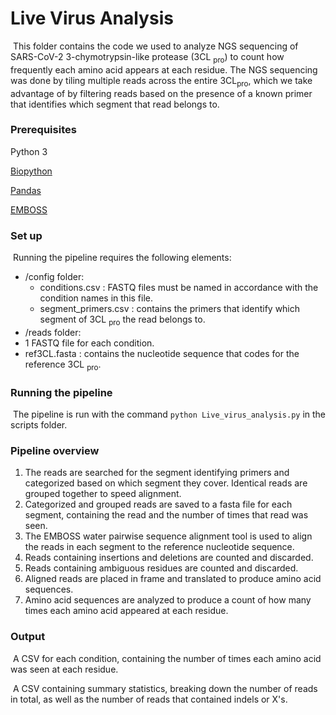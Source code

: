 # Live Virus Analysis

​	This folder contains the code we used to analyze NGS sequencing of SARS-CoV-2 3-chymotrypsin-like protease (3CL <sub>pro</sub>) to count how frequently each amino acid appears at each residue. The NGS sequencing was done by tiling multiple reads across the entire 3CL<sub>pro</sub>, which we take advantage of by filtering reads based on the presence of a known primer that identifies which segment that read belongs to.  

### Prerequisites

Python 3

[Biopython](https://biopython.org/)

[Pandas](https://pandas.pydata.org/)

[EMBOSS](http://emboss.sourceforge.net/)

### Set up

​	Running the pipeline requires the following elements:

- /config folder:
  - conditions.csv : FASTQ files must be named in accordance with the condition names in this file.
  - segment_primers.csv : contains the primers that identify which segment of 3CL <sub>pro</sub> the read belongs to.
-  /reads folder:
  - 1 FASTQ file for each condition.
  - ref3CL.fasta : contains the nucleotide sequence that codes for the reference  3CL <sub>pro</sub>.

### Running the pipeline

​	The pipeline is run with the command `python Live_virus_analysis.py` in the scripts folder.

### Pipeline overview

1. The reads are searched for the segment identifying primers and categorized based on which segment they cover. Identical reads are grouped together to speed alignment.
2. Categorized and grouped reads are saved to a fasta file for each segment, containing the read and the number of times that read was seen.
3. The EMBOSS water pairwise sequence alignment tool is used to align the reads in each segment to the reference nucleotide sequence.
4. Reads containing insertions and deletions are counted and discarded.
5. Reads containing ambiguous residues are counted and discarded.
6. Aligned reads are placed in frame and translated to produce amino acid sequences.
7. Amino acid sequences are analyzed to produce a count of how many times each amino acid appeared at each residue.

### Output

​	A CSV for each condition, containing the number of times each amino acid was seen at each residue.

​	A CSV containing summary statistics, breaking down the number of reads in total, as well as the number of reads that contained indels or X's. 